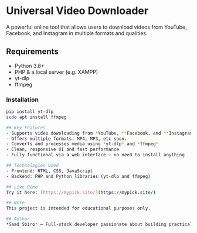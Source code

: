 # Universal Video Downloader

A powerful online tool that allows users to download videos from YouTube, Facebook, and Instagram in multiple formats and qualities.

## Requirements

- Python 3.8+
- PHP & a local server (e.g. XAMPP)
- yt-dlp
- ffmpeg

### Installation

```bash
pip install yt-dlp
sudo apt install ffmpeg

## Key Features
- Supports video downloading from *YouTube, **Facebook, and **Instagram*
- Offers multiple formats: MP4, MP3, etc soon.
- Converts and processes media using *yt-dlp* and *ffmpeg*
- Clean, responsive UI and fast performance
- Fully functional via a web interface – no need to install anything

## Technologies Used
- Frontend: HTML, CSS, JavaScript
- Backend: PHP and Python libraries (yt-dlp and ffmpeg)

## Live Demo
Try it here: [https://mypick.site/](https://mypick.site/)

## Note
This project is intended for educational purposes only.

## Author
*Saad Sbiro* – Full-stack developer passionate about building practical tools that solve real user needs.
